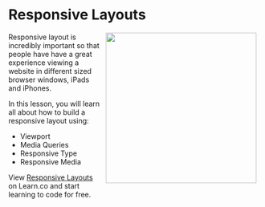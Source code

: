 # Responsive Layouts

<img src="https://s3.amazonaws.com/after-school-assets/responsive-layout.png" align="right" width="300" hspace="10">

Responsive layout is incredibly important so that people have have a great experience viewing a website in different sized browser windows, iPads and iPhones.

In this lesson, you will learn all about how to build a responsive layout using:
+ Viewport
+ Media Queries
+ Responsive Type
+ Responsive Media
<p data-visibility='hidden'>View <a href='https://learn.co/lessons/hs-responsive-layout-intro' title='Responsive Layouts'>Responsive Layouts</a> on Learn.co and start learning to code for free.</p>
